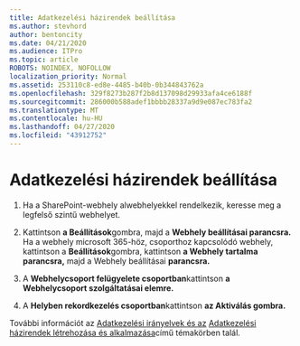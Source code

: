 ```yaml
---
title: Adatkezelési házirendek beállítása
ms.author: stevhord
author: bentoncity
ms.date: 04/21/2020
ms.audience: ITPro
ms.topic: article
ROBOTS: NOINDEX, NOFOLLOW
localization_priority: Normal
ms.assetid: 253110c8-ed8e-4485-b40b-0b344843762a
ms.openlocfilehash: 329f8273b287f2b8d137098d29933afa4ce6188f
ms.sourcegitcommit: 286000b588adef1bbbb28337a9d9e087ec783fa2
ms.translationtype: MT
ms.contentlocale: hu-HU
ms.lasthandoff: 04/27/2020
ms.locfileid: "43912752"
---
```

# <a name="set-up-information-management-policies"></a>Adatkezelési házirendek beállítása

1. Ha a SharePoint-webhely alwebhelyekkel rendelkezik, keresse meg a legfelső szintű webhelyet.
    
2. Kattintson **a Beállítások**gombra, majd a **Webhely beállításai parancsra.** Ha a webhely microsoft 365-höz, csoporthoz kapcsolódó webhely, kattintson a **Beállítások**gombra, kattintson **a Webhely tartalma parancsra,** majd a Webhely beállításai **parancsra.**
    
3. A **Webhelycsoport felügyelete csoportban**kattintson **a Webhelycsoport szolgáltatásai elemre.**
    
4. A **Helyben rekordkezelés csoportban**kattintson **az Aktiválás gombra.**
    
További információt az [Adatkezelési irányelvek és az](https://go.microsoft.com/fwlink/?linkid=404239) [Adatkezelési házirendek létrehozása és alkalmazása](https://go.microsoft.com/fwlink/?linkid=2003916)című témakörben talál.
  

